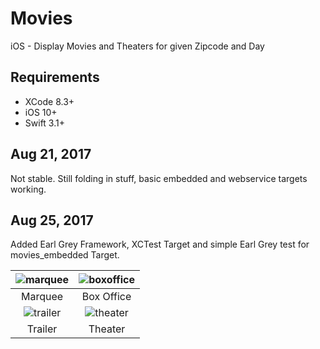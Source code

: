 # Movies
iOS - Display Movies and Theaters for given Zipcode and Day

## Requirements

- XCode 8.3+
- iOS 10+
- Swift 3.1+


## Aug 21, 2017
Not stable. Still folding in stuff, basic embedded and webservice targets working.

## Aug 25, 2017
Added Earl Grey Framework, XCTest Target and simple Earl Grey test for movies_embedded Target.

![marquee](https://user-images.githubusercontent.com/4106530/29589019-82b24964-8748-11e7-8c7f-cbe388b4d65a.png) |![boxoffice](https://user-images.githubusercontent.com/4106530/29589021-85d534a8-8748-11e7-8c8c-258063c99ab9.png)
:-------------------------:|:-------------------------:
Marquee | Box Office |
![trailer](https://user-images.githubusercontent.com/4106530/29589030-8c512094-8748-11e7-8cb4-dac3ce72155a.png) | ![theater](https://user-images.githubusercontent.com/4106530/29589038-93445632-8748-11e7-967c-52d45be01f25.png) |
Trailer | Theater
